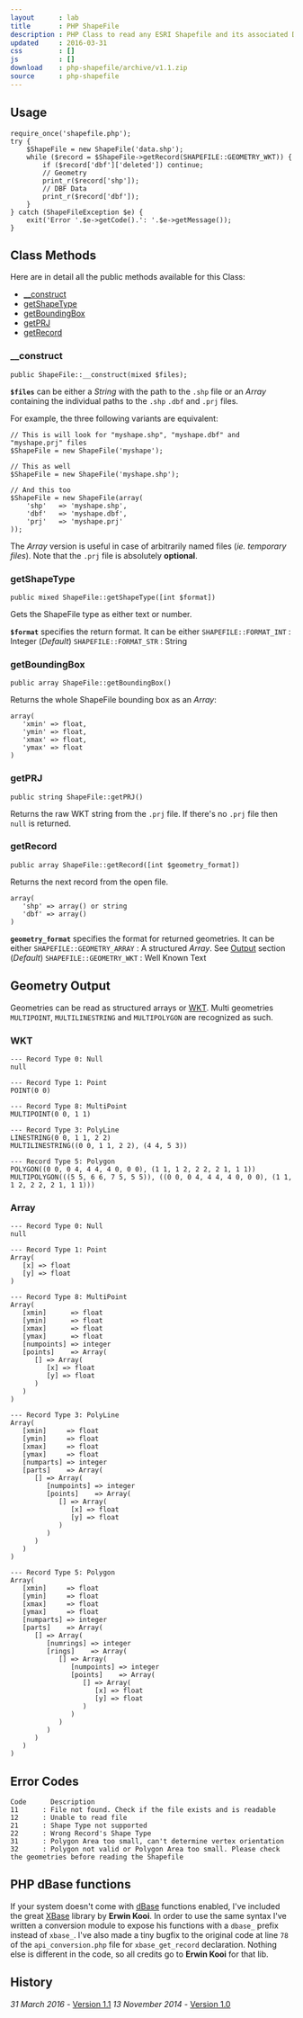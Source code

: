 ```yaml
---
layout      : lab
title       : PHP ShapeFile
description : PHP Class to read any ESRI Shapefile and its associated DBF into a PHP Array
updated     : 2016-03-31
css         : []
js          : []
download    : php-shapefile/archive/v1.1.zip
source      : php-shapefile
---
```



## Usage

```php?start_inline=1
require_once('shapefile.php');
try {
    $ShapeFile = new ShapeFile('data.shp');
    while ($record = $ShapeFile->getRecord(SHAPEFILE::GEOMETRY_WKT)) {
        if ($record['dbf']['deleted']) continue;
        // Geometry
        print_r($record['shp']);
        // DBF Data
        print_r($record['dbf']);
    }
} catch (ShapeFileException $e) {
    exit('Error '.$e->getCode().': '.$e->getMessage());
}
```


## Class Methods

Here are in detail all the public methods available for this Class:

* [__construct](#construct)
* [getShapeType](#getshapetype)
* [getBoundingBox](#getboundingbox)
* [getPRJ](#getprj)
* [getRecord](#getrecord)


### __construct

```php?start_inline=1
public ShapeFile::__construct(mixed $files);
```

<b>`$files`</b> can be either a *String* with the path to the `.shp` file or an *Array* containing the individual paths to the `.shp` `.dbf` and `.prj` files.

For example, the three following variants are equivalent:

```php?start_inline=1
// This is will look for "myshape.shp", "myshape.dbf" and "myshape.prj" files
$ShapeFile = new ShapeFile('myshape');

// This as well
$ShapeFile = new ShapeFile('myshape.shp');

// And this too
$ShapeFile = new ShapeFile(array(
    'shp'   => 'myshape.shp',
    'dbf'   => 'myshape.dbf',
    'prj'   => 'myshape.prj'
));
```

The *Array* version is useful in case of arbitrarily named files (*ie. temporary files*).
Note that the `.prj` file is absolutely **optional**.


### getShapeType

```php?start_inline=1
public mixed ShapeFile::getShapeType([int $format])
```

Gets the ShapeFile type as either text or number.

<b>`$format`</b> specifies the return format.
It can be either
 `SHAPEFILE::FORMAT_INT` : Integer (*Default*)
 `SHAPEFILE::FORMAT_STR` : String


### getBoundingBox

```php?start_inline=1
public array ShapeFile::getBoundingBox()
```

Returns the whole ShapeFile bounding box as an *Array*:

```php?start_inline=1
array(
   'xmin' => float,
   'ymin' => float,
   'xmax' => float,
   'ymax' => float
)
```


### getPRJ

```php?start_inline=1
public string ShapeFile::getPRJ()
```

Returns the raw WKT string from the `.prj` file. If there's no `.prj` file then `null` is returned.


### getRecord

```php?start_inline=1
public array ShapeFile::getRecord([int $geometry_format])
```

Returns the next record from the open file.

```php?start_inline=1
array(
   'shp' => array() or string
   'dbf' => array()
)
```

<b>`geometry_format`</b> specifies the format for returned geometries.
It can be either
 `SHAPEFILE::GEOMETRY_ARRAY` : A structured *Array*. See [Output](#geometry-output) section (*Default*)
 `SHAPEFILE::GEOMETRY_WKT` : Well Known Text



## Geometry Output

Geometries can be read as structured arrays or [WKT](http://en.wikipedia.org/wiki/Well-known_text).
Multi geometries `MULTIPOINT`, `MULTILINESTRING` and `MULTIPOLYGON` are recognized as such.

### WKT

```
--- Record Type 0: Null
null

--- Record Type 1: Point
POINT(0 0)

--- Record Type 8: MultiPoint
MULTIPOINT(0 0, 1 1)

--- Record Type 3: PolyLine
LINESTRING(0 0, 1 1, 2 2)
MULTILINESTRING((0 0, 1 1, 2 2), (4 4, 5 3))

--- Record Type 5: Polygon
POLYGON((0 0, 0 4, 4 4, 4 0, 0 0), (1 1, 1 2, 2 2, 2 1, 1 1))
MULTIPOLYGON(((5 5, 6 6, 7 5, 5 5)), ((0 0, 0 4, 4 4, 4 0, 0 0), (1 1, 1 2, 2 2, 2 1, 1 1)))
```


### Array

```php?start_inline=1
--- Record Type 0: Null
null

--- Record Type 1: Point
Array(
   [x] => float
   [y] => float
)

--- Record Type 8: MultiPoint
Array(
   [xmin]      => float
   [ymin]      => float
   [xmax]      => float
   [ymax]      => float
   [numpoints] => integer
   [points]    => Array(
      [] => Array(
         [x] => float
         [y] => float
      )
   )
)

--- Record Type 3: PolyLine
Array(
   [xmin]     => float
   [ymin]     => float
   [xmax]     => float
   [ymax]     => float
   [numparts] => integer
   [parts]    => Array(
      [] => Array(
         [numpoints] => integer
         [points]    => Array(
            [] => Array(
               [x] => float
               [y] => float
            )
         )
      )
   )
)

--- Record Type 5: Polygon
Array(
   [xmin]     => float
   [ymin]     => float
   [xmax]     => float
   [ymax]     => float
   [numparts] => integer
   [parts]    => Array(
      [] => Array(
         [numrings] => integer
         [rings]    => Array(
            [] => Array(
               [numpoints] => integer
               [points]    => Array(
                  [] => Array(
                     [x] => float
                     [y] => float
                  )
               )
            )
         )
      )
   )
)
```



## Error Codes

```
Code      Description
11      : File not found. Check if the file exists and is readable
12      : Unable to read file
21      : Shape Type not supported
22      : Wrong Record's Shape Type
31      : Polygon Area too small, can't determine vertex orientation
32      : Polygon not valid or Polygon Area too small. Please check the geometries before reading the Shapefile
```


## PHP dBase functions

If your system doesn't come with [dBase](http://php.net/manual/en/intro.dbase.php) functions enabled, I've included the great [XBase](http://www.phpclasses.org/package/2673-PHP-Access-dbf-foxpro-files-without-PHP-ext-.html) library by **Erwin Kooi**.
In order to use the same syntax I've written a conversion module to expose his functions with a `dbase_` prefix instead of `xbase_`. 
I've also made a tiny bugfix to the original code at line `78` of the `api_conversion.php` file for `xbase_get_record` declaration.
Nothing else is different in the code, so all credits go to **Erwin Kooi** for that lib.


## History
*31 March 2016* - [Version 1.1](/posts/php-shapefile-version-1.1/)
*13 November 2014* - [Version 1.0](/posts/php-shapefile-release/)
